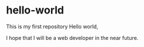 # hello-world
This is my first repository
Hello world,

I hope that I will be a web developer in the near future.
